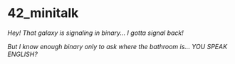 # 42_minitalk

*Hey! That galaxy is signaling in binary... I gotta signal back!*

*But I know enough binary only to ask where the bathroom is... YOU SPEAK ENGLISH?*
